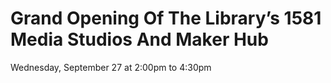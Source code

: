 # Grand Opening Of The Library’s 1581 Media Studios And Maker Hub

Wednesday, September 27 at 2:00pm to 4:30pm

